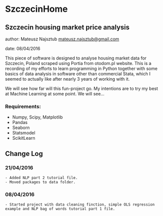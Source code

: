 # SzczecinHome
## Szczecin housing market price analysis

author: Mateusz Najsztub <mateusz.najsztub@gmail.com>

date: 08/04/2016

This piece of software is designed to analyse housing market data for Szczecin, Poland scraped using Portia from otodom.pl website. This is a recording of my efforts to learn programming in Python together with some basics of data analysis in software other than commercial Stata, which I seemed to actually like after nearly 3 years of working with it.

We will see how far will this fun-project go. My intentions are to try my best at Machine Learning at some point. We will see...


### Requirements:
* Numpy, Scipy, Matplotlib
* Pandas
* Seaborn
* Statsmodel
* ScikitLearn

## Change Log

### 21/04/2016
    - Added NLP part 2 tutorial file.
    - Moved packages to data folder.

### 08/04/2016
    - Started project with data cleaning finction, simple OLS regression example and NLP bag of words tutorial part 1 file.